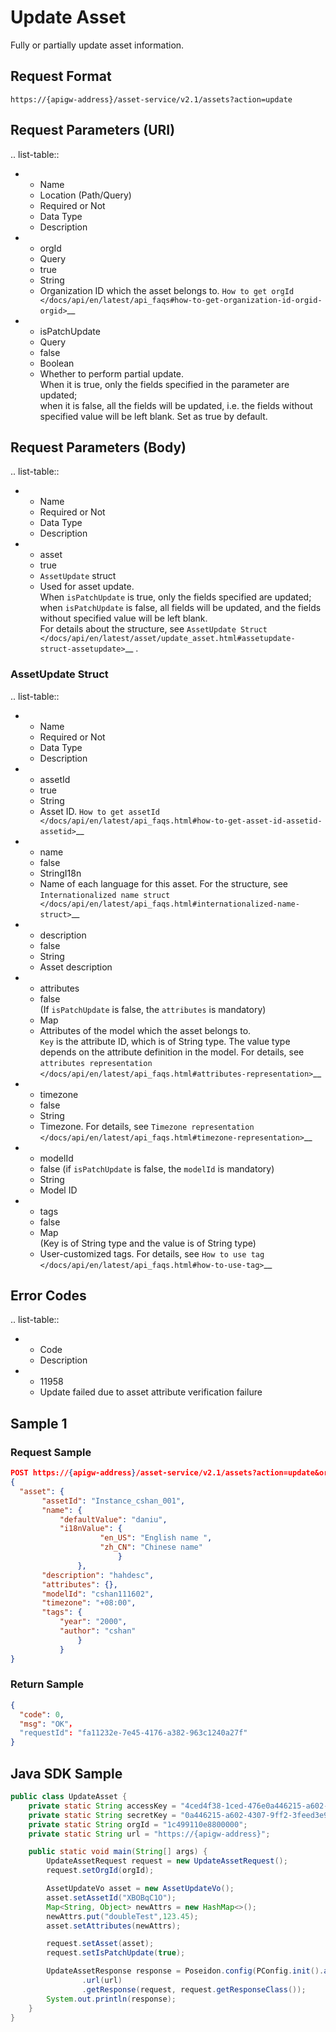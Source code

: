# Update Asset



Fully or partially update asset information.

## Request Format

```
https://{apigw-address}/asset-service/v2.1/assets?action=update
```

## Request Parameters (URI)

.. list-table::

   * - Name
     - Location (Path/Query)
     - Required or Not
     - Data Type
     - Description
   * - orgId
     - Query
     - true
     - String
     - Organization ID which the asset belongs to. `How to get orgId </docs/api/en/latest/api_faqs#how-to-get-organization-id-orgid-orgid>`__
   * - isPatchUpdate
     - Query
     - false
     - Boolean
     - Whether to perform partial update. <br>When it is true, only the fields specified in the parameter are updated; <br>when it is false, all the fields will be updated, i.e. the fields without specified value will be left blank. Set as true by default.


## Request Parameters (Body)

.. list-table::

   * - Name
     - Required or Not
     - Data Type
     - Description
   * - asset
     - true
     - ``AssetUpdate`` struct
     - Used for asset update. <br>When ``isPatchUpdate`` is true, only the fields specified are updated; <br>when ``isPatchUpdate`` is false, all fields will be updated, and the fields without specified value will be left blank.<br>For details about the structure, see `AssetUpdate Struct </docs/api/en/latest/asset/update_asset.html#assetupdate-struct-assetupdate>`__ .


### AssetUpdate Struct <assetupdate>

.. list-table::

   * - Name
     - Required or Not
     - Data Type
     - Description
   * - assetId
     - true
     - String
     - Asset ID. `How to get assetId </docs/api/en/latest/api_faqs.html#how-to-get-asset-id-assetid-assetid>`__
   * - name
     - false
     - StringI18n
     - Name of each language for this asset. For the structure, see `Internationalized name struct </docs/api/en/latest/api_faqs.html#internationalized-name-struct>`__
   * - description
     - false
     - String
     - Asset description
   * - attributes
     - false<br> (If ``isPatchUpdate`` is false, the ``attributes`` is mandatory)
     - Map
     - Attributes of the model which the asset belongs to. <br>``Key`` is the attribute ID, which is of String type. The value type depends on the attribute definition in the model. For details, see `attributes representation </docs/api/en/latest/api_faqs.html#attributes-representation>`__
   * - timezone
     - false
     - String
     - Timezone. For details, see `Timezone representation </docs/api/en/latest/api_faqs.html#timezone-representation>`__
   * - modelId
     - false (if ``isPatchUpdate`` is false, the ``modelId`` is mandatory)
     - String
     - Model ID
   * - tags
     - false
     - Map<br> (Key is of String type and the value is of String type)
     - User-customized tags. For details, see `How to use tag </docs/api/en/latest/api_faqs.html#how-to-use-tag>`__



## Error Codes

.. list-table::

   * - Code
     - Description
   * - 11958
     - Update failed due to asset attribute verification failure


## Sample 1

### Request Sample

```json
POST https://{apigw-address}/asset-service/v2.1/assets?action=update&orgId=o15475450989191
{
  "asset": {
       "assetId": "Instance_cshan_001",
       "name": {
           "defaultValue": "daniu",
           "i18nValue": {
                    "en_US": "English name ",
                    "zh_CN": "Chinese name"
                        }
               },
       "description": "hahdesc",
       "attributes": {},
       "modelId": "cshan111602",
       "timezone": "+08:00",
       "tags": {
           "year": "2000",
           "author": "cshan"
               }
           }
}
```

### Return Sample

```json
{
  "code": 0,
  "msg": "OK"，
  "requestId": "fa11232e-7e45-4176-a382-963c1240a27f"
}

```


## Java SDK Sample

```java
public class UpdateAsset {
    private static String accessKey = "4ced4f38-1ced-476e0a446215-a602-4307";
    private static String secretKey = "0a446215-a602-4307-9ff2-3feed3e983ce";
    private static String orgId = "1c499110e8800000";
    private static String url = "https://{apigw-address}";

    public static void main(String[] args) {
        UpdateAssetRequest request = new UpdateAssetRequest();
        request.setOrgId(orgId);

        AssetUpdateVo asset = new AssetUpdateVo();
        asset.setAssetId("XBOBqC1O");
        Map<String, Object> newAttrs = new HashMap<>();
        newAttrs.put("doubleTest",123.45);
        asset.setAttributes(newAttrs);

        request.setAsset(asset);
        request.setIsPatchUpdate(true);

        UpdateAssetResponse response = Poseidon.config(PConfig.init().appKey(accessKey).appSecret(secretKey).debug())
                .url(url)
                .getResponse(request, request.getResponseClass());
        System.out.println(response);
    }
}
```
